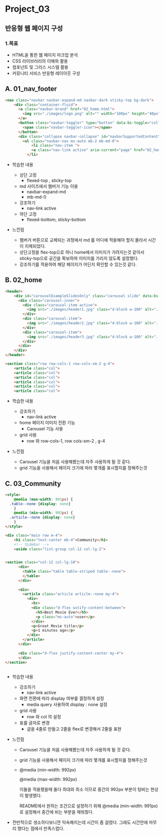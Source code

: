 # Project_03

## 반응형 웹 페이지 구성

### 1.목표

* HTML을 통한 웹 페이지 마크업 분석
* CSS 라이브러리의 이해와 활용
* 컴포넌트 및 그리스 시스템 활용
* 커뮤니티 서비스 반응형 레이아웃 구성



## A. 01_nav_footer

```html
<nav class="navbar navbar-expand-md navbar-dark sticky-top bg-dark">
    <div class="container-fluid">
      <a class="navbar-brand" href="02_home.html">
        <img src="./images/logo.png" alt="" width="100px" height="40px">
      </a>
      <button class="navbar-toggler" type="button" data-bs-toggle="collapse" data-bs-target="#navbarSupportedContent" aria-controls="navbarSupportedContent" aria-expanded="false" aria-label="Toggle navigation">
        <span class="navbar-toggler-icon"></span>
      </button>
      <div class="collapse navbar-collapse" id="navbarSupportedContent">
        <ul class="navbar-nav ms-auto mb-2 mb-md-0">
            <li class="nav-item ">
            <a class="nav-link active" aria-current="page" href="02_home.html">Home</a>
          </li>
```

* 학습한 내용

  * 상단 고정
    * flexed-top , sticky-top
  * md 사이즈에서 햄버거 기능 이용
    * navbar-expand-md
    * mb-md-0
  * 강조하기
    * nav-link active
  * 하단 고정
    * flexed-bottom, sticky-bottom

* 느낀점

  * 햄버거 버튼으로 교체되는 과정에서 md 를 어디에 적용해야 할지 몰라서 시간이 지체되었다.
  * 상단고정을 flex-top으로 하니 home에서 이미지가 가려지는것 같아서 sticky-top으로 공간을 확보하여 이미지를 가리지 않도록 설정했다.
  * 강조하기를 적용하여 해당 페이지가 어딘지 확인할 수 있는것 같다.



## B. 02_home

```html
<header>
    <div id="carouselExampleSlidesOnly" class="carousel slide" data-bs-ride="carousel">
      <div class="carousel-inner">
        <div class="carousel-item active">
          <img src="./images/header1.jpg" class="d-block w-100" alt="...">
        </div>
        <div class="carousel-item">
          <img src="./images/header2.jpg" class="d-block w-100" alt="...">
        </div>
        <div class="carousel-item">
          <img src="./images/header3.jpg" class="d-block w-100" alt="...">
        </div>
      </div>
    </div>
</header>

<section class="row row-cols-1 row-cols-sm-2 g-4">
    <article class="col">
    <article class="col">
    <article class="col">
    <article class="col">
    <article class="col">
    <article class="col">
```

* 학습한 내용

  * 강조하기
    * nav-link active
  * home 페이지 이미지 전환 기능
    * Carousel 기능 사용
  * grid 사용
    * row 와 row-cols-1, row cols-sm-2 , g-4

* 느낀점

  * Carousel 기능을 처음 사용해봤는데 자주 사용하게 될 것 같다.
  * grid 기능을 사용해서 페이지 크기에 따라 몇개를 표시할지를 정해주는것





## C. 03_Community

```html
<style>
    @media (max-width: 991px) {
  .table--none {display: none}
    }
    @media (min-width: 992px) {
  .article--none {display: none}
    }
</style>

<div class="main row m-4">
    <h1 class="text-center mb-4">Community</h1>
    <!-- Sidebar -->
    <aside class="list-group col-12 col-lg-2">
        

<section class="col-12 col-lg-10">
      <div>
        <table class="table table-striped table--none">
        </table>
      </div>  
    
      <div>
        <article class="article article--none my-4">
          <div>
            <hr>
            <div class="d-flex ustify-content-between">
              <h5>Best Movie Ever</h5> 
              <p class="ms-auto">user</p>
            </div>            
            <p>Great Movie title</p>            
            <p>1 minutes ago</p>            
          </div>          
        </article>
      </div> 
    
      <div class="d-flex justify-content-center my-4">
      </div>
</section>        
        
```

* 학습한 내용

  * 강조하기
    * nav-link active
  * 화면 전환에 따라 display 여부를 결정하게 설정
    * media query 사용하여 display : none 설정
  * grid 사용
    * row 와 col 의 설정
  * 표를 글자로 변경
    * 글을 4줄로 만들고 2줄을 flex로 변경해서 2줄을 표현

* 느낀점

  * Carousel 기능을 처음 사용해봤는데 자주 사용하게 될 것 같다.

  * grid 기능을 사용해서 페이지 크기에 따라 몇개를 표시할지를 정해주는것

  * @media (min-width: 992px)

    @media (max-width: 992px)

    이둘을 적용했을때 둘다 최대와 최소 이므로 중간의 992px 부분이 텅비는 현상이 발생했다.

    README에서 원하는 조건으로 설정하기 위해 @media (min-width: 991px) 로 설정해서 중간에 비는 부분을 채워줬다.



* 전반적으로 생소하다보니깐 익숙해지는데 시간이 좀 걸렸다. 그래도 시간안에 마무리 했다는 점에서 만족스럽다.
